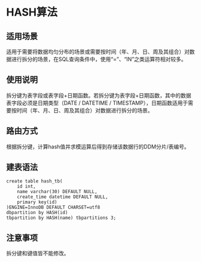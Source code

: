 # HASH算法<a name="ddm_10_0012"></a>

## 适用场景<a name="section15760711132611"></a>

适用于需要将数据均匀分布的场景或需要按时间（年、月、日、周及其组合）对数据进行拆分的场景，在SQL查询条件中，使用“=”、“IN”之类运算符相对较多。

## 使用说明<a name="section1877171510217"></a>

拆分键为表字段或表字段+日期函数。若拆分键为表字段+日期函数，其中的数据表字段必须是日期类型（DATE / DATETIME / TIMESTAMP），日期函数适用于需要按时间（年、月、日、周及其组合）对数据进行拆分的场景。

## 路由方式<a name="section149331275411"></a>

根据拆分键，计算hash值并求模运算后得到存储该数据行的DDM分片/表编号。

## 建表语法<a name="section83236412181"></a>

```
create table hash_tb( 
    id int, 
    name varchar(30) DEFAULT NULL, 
    create_time datetime DEFAULT NULL, 
    primary key(id) 
)ENGINE=InnoDB DEFAULT CHARSET=utf8 
dbpartition by HASH(id)
tbpartition by HASH(name) tbpartitions 3;
```

## 注意事项<a name="section121681236151812"></a>

拆分键和键值皆不能修改。

